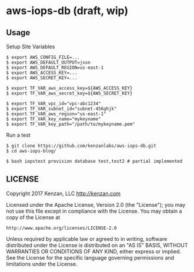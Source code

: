 # aws-iops-db (draft, wip)

## Usage

Setup Site Variables

```
$ export AWS_CONFIG_FILE=...
$ export AWS_DEFAULT_OUTPUT=json
$ export AWS_DEFAULT_REGION=us-east-1
$ export AWS_ACCESS_KEY=...
$ export AWS_SECRET_KEY=...

$ export TF_VAR_aws_access_key=${AWS_ACCESS_KEY} 
$ export TF_VAR_aws_secret_key=${AWS_SECRET_KEY} 

$ export TF_VAR_vpc_id="vpc-abc1234"
$ export TF_VAR_subnet_id="subnet-456ghjk"
$ export TF_VAR_aws_region="us-east-1"
$ export TF_VAR_key_name="mykeyname"
$ export TF_VAR_key_path="/path/to/mykeyname.pem"
```

Run a test

```
$ git clone https://github.com/kenzanlabs/aws-iops-db.git
$ cd aws-iops-blog/

$ bash iopstest provision database test,test2 # partial implemented
```

## LICENSE

Copyright 2017 Kenzan, LLC <http://kenzan.com>
 
Licensed under the Apache License, Version 2.0 (the "License");
you may not use this file except in compliance with the License.
You may obtain a copy of the License at
 
    http://www.apache.org/licenses/LICENSE-2.0
 
Unless required by applicable law or agreed to in writing, software
distributed under the License is distributed on an "AS IS" BASIS,
WITHOUT WARRANTIES OR CONDITIONS OF ANY KIND, either express or implied.
See the License for the specific language governing permissions and
limitations under the License.
